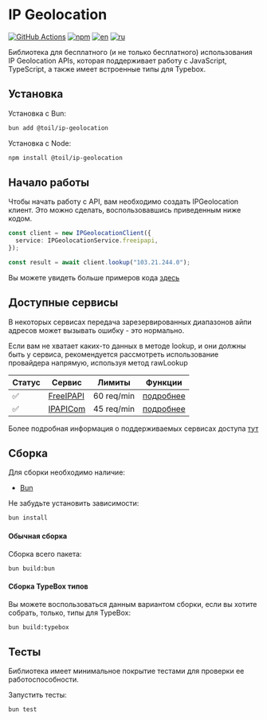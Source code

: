 # IP Geolocation

[![GitHub Actions](https://github.com/ilyhalight/ip-geolocation/actions/workflows/ci.yml/badge.svg)](https://github.com/ilyhalight/ip-geolocation/actions/workflows/ci.yml)
[![npm](https://img.shields.io/bundlejs/size/@toil/ip-geolocation)](https://www.npmjs.com/package/@toil/ip-geolocation)
[![en](https://img.shields.io/badge/lang-English%20%F0%9F%87%AC%F0%9F%87%A7-white)](README.md)
[![ru](https://img.shields.io/badge/%D1%8F%D0%B7%D1%8B%D0%BA-%D0%A0%D1%83%D1%81%D1%81%D0%BA%D0%B8%D0%B9%20%F0%9F%87%B7%F0%9F%87%BA-white)](README-RU.md)

Библиотека для бесплатного (и не только бесплатного) использования IP Geolocation APIs, которая поддерживает работу с JavaScript, TypeScript, а также имеет встроенные типы для Typebox.

## Установка

Установка с Bun:

```bash
bun add @toil/ip-geolocation
```

Установка с Node:

```bash
npm install @toil/ip-geolocation
```

## Начало работы

Чтобы начать работу с API, вам необходимо создать IPGeolocation клиент. Это можно сделать, воспользовавшись приведенным ниже кодом.

```ts
const client = new IPGeolocationClient({
  service: IPGeolocationService.freeipapi,
});

const result = await client.lookup("103.21.244.0");
```

Вы можете увидеть больше примеров кода [здесь](https://github.com/ilyhalight/ip-geolocation/tree/main/examples)

## Доступные сервисы

В некоторых сервисах передача зарезервированных диапазонов айпи адресов может вызывать ошибку - это нормально.

Если вам не хватает каких-то данных в методе lookup, и они должны быть у сервиса, рекомендуется рассмотреть использование провайдера напрямую, используя метод rawLookup

| Статус | Сервис                              | Лимиты     | Функции                               |
| ------ | ----------------------------------- | ---------- | ------------------------------------- |
| ✅     | [FreeIPAPI](https://freeipapi.com/) | 60 req/min | [подробнее](SERVICES-RU.md#freeipapi) |
| ✅     | [IPAPICom](https://ip-api.com)      | 45 req/min | [подробнее](SERVICES-RU.md#ipapicom)  |

Более подробная информация о поддерживаемых сервисах доступа [тут](SERVICES-RU.md)

## Сборка

Для сборки необходимо наличие:

- [Bun](https://bun.sh/)

Не забудьте установить зависимости:

```bash
bun install
```

#### Обычная сборка

Сборка всего пакета:

```bash
bun build:bun
```

#### Сборка TypeBox типов

Вы можете воспользоваться данным вариантом сборки, если вы хотите собрать, только, типы для TypeBox:

```bash
bun build:typebox
```

## Тесты

Библиотека имеет минимальное покрытие тестами для проверки ее работоспособности.

Запустить тесты:

```bash
bun test
```
